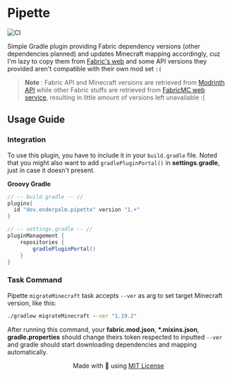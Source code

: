 # Pipette  
![CI](https://github.com/enderpalm/Pipette/actions/workflows/dev-build.yml/badge.svg)

Simple Gradle plugin providing Fabric dependency versions (other dependencies planned) and updates Minecraft mapping accordingly, cuz I'm lazy to copy them from [Fabric's web](https://fabricmc.net/develop/) and some API versions they provided aren't compatible with their own mod set `:(`

> **Note** :  Fabric API and Minecraft versions are retrieved from [Modrinth API](https://api.modrinth.com/v2/project/P7dR8mSH/version) while other Fabric stuffs are retrieved from [FabricMC web service](https://meta.fabricmc.net), resulting in little amount of versions left unavailable :(

## Usage Guide
### Integration
To use this plugin, you have to include it in your `build.gradle` file. Noted that you might also want to add `gradlePluginPortal()` in **settings.gradle**, just in case it doesn't present.


**Groovy Gradle**
```groovy
// -- build.gradle -- // 
plugins{
  id "dev.enderpalm.pipette" version "1.+"
}

// -- settings.gradle -- //
pluginManagement {
    repositories {
        gradlePluginPortal()
    }
}
```

### Task Command

Pipette `migrateMinecraft` task accepts `--ver` as arg to set target Minecraft version, like this:
```cmd
./gradlew migrateMinecraft --ver "1.19.2"
```
After running this command, your **fabric.mod.json**, **\*.mixins.json**, **gradle.properties** should change theirs token respected to inputted `--ver` and gradle should start downloading dependencies and mapping automatically.

<p align=center> Made with <b>🤍</b> using <a href="https://github.com/enderpalm/Pipette/blob/master/LICENSE">MIT License</a></p>
  
  

